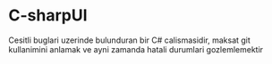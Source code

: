 # C-sharpUI
Cesitli buglari uzerinde bulunduran bir C# calismasidir, maksat git kullanimini anlamak ve ayni zamanda hatali durumlari gozlemlemektir
